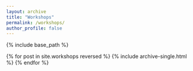 ```yaml
---
layout: archive
title: "Workshops"
permalink: /workshops/
author_profile: false
---
```


<!-- {% if site.author.googlescholar %}
  <div class="wordwrap">You can also find my articles on <a href="{{site.author.googlescholar}}">my Google Scholar profile</a>.</div>
{% endif %} -->

{% include base_path %}

{% for post in site.workshops reversed %}
  {% include archive-single.html %}
{% endfor %}
